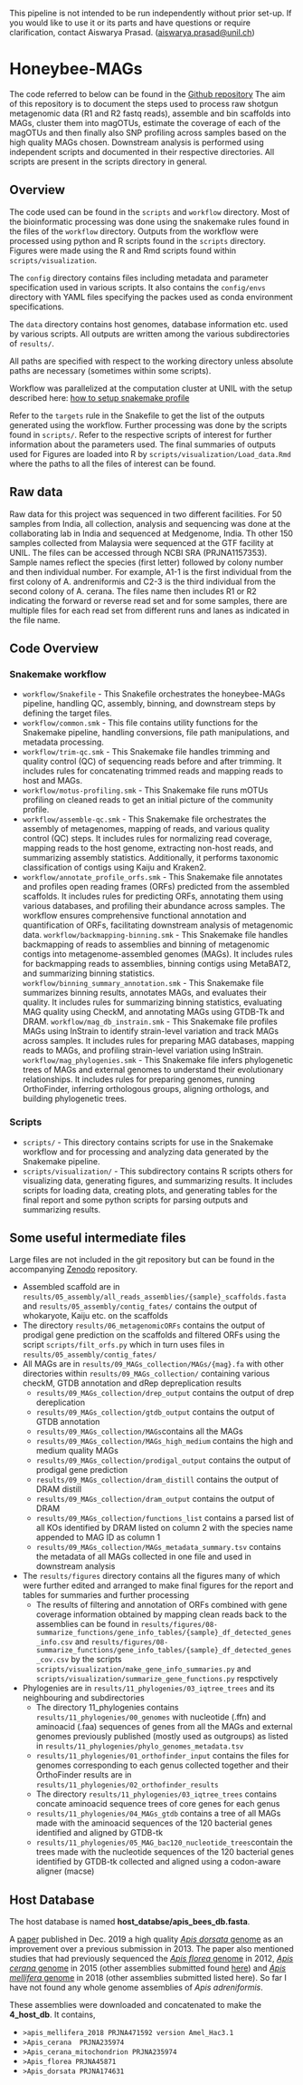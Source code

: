 This pipeline is not intended to be run independently without prior set-up. If you would like to use it or its parts and have questions or require clarification, contact Aiswarya Prasad. (aiswarya.prasad@unil.ch)

# Honeybee-MAGs

The code referred to below can be found in the [Github repository](https://github.com/Aiswarya-prasad/honeybee-MAGs) The aim of this repository is to document the steps used to process raw shotgun metagenomic data (R1 and R2 fastq reads), assemble and bin scaffolds into MAGs, cluster them into magOTUs, estimate the coverage of each of the magOTUs and then finally also SNP profiling across samples based on the high quality MAGs chosen. Downstream analysis is performed using independent scripts and documented in their respective directories. All scripts are present in the scripts directory in general.

## Overview

The code used can be found in the `scripts` and `workflow` directory. Most of the bioinformatic processing was done using the snakemake rules found in the files of the `workflow` directory. Outputs from the workflow were processed using python and R scripts found in the `scripts` directory. Figures were made using the R and Rmd scripts found within `scripts/visualization`.

The `config` directory contains files including metadata and parameter specification used in various scripts. It also contains the `config/envs` directory with YAML files specifying the packes used as conda environment specifications.

The `data` directory contains host genomes, database information etc. used by various scripts. All outputs are written among the various subdirectories of `results/`.

All paths are specified with respect to the working directory unless absolute paths are necessary (sometimes within some scripts).

Workflow was parallelized at the computation cluster at UNIL with the setup described here: [how to setup snakemake profile](https://github.com/RomainFeron/snakemake-slurm)

Refer to the `targets` rule in the Snakefile to get the list of the outputs generated using the workflow. Further processing was done by the scripts found in `scripts/`. Refer to the respective scripts of interest for further information about the parameters used. The final summaries of outputs used for Figures are loaded into R by `scripts/visualization/Load_data.Rmd` where the paths to all the files of interest can be found.

## Raw data

Raw data for this project was sequenced in two different facilities. For 50 samples from India, all collection, analysis and sequencing was done at the collaborating lab in India and sequenced at Medgenome, India. Th other 150 samples collected from Malaysia were sequenced at the GTF facility at UNIL. The files can be accessed through NCBI SRA (PRJNA1157353). Sample names reflect the species (first letter) followed by colony number and then individual number. For example, A1-1 is the first individual from the first colony of A. andreniformis and C2-3 is the third individual from the second colony of A. cerana. The files name then includes R1 or R2 indicating the forward or reverse read set and for some samples, there are multiple files for each read set from different runs and lanes as indicated in the file name.

## Code Overview

### Snakemake workflow

* `workflow/Snakefile` - This Snakefile orchestrates the honeybee-MAGs pipeline, handling QC, assembly, binning, and downstream steps by defining the target files.
* `workflow/common.smk` - This file contains utility functions for the Snakemake pipeline, handling conversions, file path manipulations, and metadata processing.
* `workflow/trim-qc.smk` - This Snakemake file handles trimming and quality control (QC) of sequencing reads before and after trimming. It includes rules for concatenating trimmed reads and mapping reads to host and MAGs.
* `workflow/motus-profiling.smk` - This Snakemake file runs mOTUs profiling on cleaned reads to get an initial picture of the community profile.
* `workflow/assemble-qc.smk` - This Snakemake file orchestrates the assembly of metagenomes, mapping of reads, and various quality control (QC) steps. It includes rules for normalizing read coverage, mapping reads to the host genome, extracting non-host reads, and summarizing assembly statistics. Additionally, it performs taxonomic classification of contigs using Kaiju and Kraken2.
* `workflow/annotate_profile_orfs.smk` - This Snakemake file annotates and profiles open reading frames (ORFs) predicted from the assembled scaffolds. It includes rules for predicting ORFs, annotating them using various databases, and profiling their abundance across samples. The workflow ensures comprehensive functional annotation and quantification of ORFs, facilitating downstream analysis of metagenomic data.
`workflow/backmapping-binning.smk` - This Snakemake file handles backmapping of reads to assemblies and binning of metagenomic contigs into metagenome-assembled genomes (MAGs). It includes rules for backmapping reads to assemblies, binning contigs using MetaBAT2, and summarizing binning statistics.
`workflow/binning_summary_annotation.smk` - This Snakemake file summarizes binning results, annotates MAGs, and evaluates their quality. It includes rules for summarizing binning statistics, evaluating MAG quality using CheckM, and annotating MAGs using GTDB-Tk and DRAM.
`workflow/mag_db_instrain.smk` - This Snakemake file profiles MAGs using InStrain to identify strain-level variation and track MAGs across samples. It includes rules for preparing MAG databases, mapping reads to MAGs, and profiling strain-level variation using InStrain.
`workflow/mag_phylogenies.smk` - This Snakemake file infers phylogenetic trees of MAGs and external genomes to understand their evolutionary relationships. It includes rules for preparing genomes, running OrthoFinder, inferring orthologous groups, aligning orthologs, and building phylogenetic trees.

### Scripts

* `scripts/` - This directory contains scripts for use in the Snakemake workflow and for processing and analyzing data generated by the Snakemake pipeline.
* `scripts/visualization/` - This subdirectory contains R scripts others for visualizing data, generating figures, and summarizing results. It includes scripts for loading data, creating plots, and generating tables for the final report and some python scripts for parsing outputs and summarizing results.


## Some useful intermediate files

Large files are not included in the git repository but can be found in the accompanying [Zenodo](zenondo.com) repository.

+ Assembled scaffold are in `results/05_assembly/all_reads_assemblies/{sample}_scaffolds.fasta` and `results/05_assembly/contig_fates/` contains the output of whokaryote, Kaiju etc. on the scaffolds
+ The directory `results/06_metagenomicORFs` contains the output of prodigal gene prediction on the scaffolds and filtered ORFs using the script `scripts/filt_orfs.py` which in turn uses files in `results/05_assembly/contig_fates/`
+ All MAGs are in `results/09_MAGs_collection/MAGs/{mag}.fa` with other directories within `results/09_MAGs_collection/` containing various checkM, GTDB annotation and dRep depreplication results
  - `results/09_MAGs_collection/drep_output` contains the output of drep dereplication
  - `results/09_MAGs_collection/gtdb_output` contains the output of GTDB annotation
  - `results/09_MAGs_collection/MAGs`contains all the MAGs
  - `results/09_MAGs_collection/MAGs_high_medium` contains the high and medium quality MAGs
  - `results/09_MAGs_collection/prodigal_output` contains the output of prodigal gene prediction
  - `results/09_MAGs_collection/dram_distill` contains the output of DRAM distill
  - `results/09_MAGs_collection/dram_output` contains the output of DRAM
  - `results/09_MAGs_collection/functions_list` contains a parsed list of all KOs identified by DRAM listed on column 2 with the species name appended to MAG ID as column 1
  - `results/09_MAGs_collection/MAGs_metadata_summary.tsv` contains the metadata of all MAGs collected in one file and used in downstream analysis
+ The `results/figures` directory contains all the figures many of which were further edited and arranged to make final figures for the report and tables for summaries and further processing
  - The results of filtering and annotation of ORFs combined with gene coverage information obtained by mapping clean reads back to the assemblies can be found in `results/figures/08-summarize_functions/gene_info_tables/{sample}_df_detected_genes_info.csv` and `results/figures/08-summarize_functions/gene_info_tables/{sample}_df_detected_genes_cov.csv` by the scripts `scripts/visualization/make_gene_info_summaries.py` and `scripts/visualization/summarize_gene_functions.py` respctively
+ Phylogenies are in `results/11_phylogenies/03_iqtree_trees` and its neighbouring and subdirectories
  - The directory 11_phylogenies contains `results/11_phylogenies/00_genomes` with nucleotide (.ffn) and aminoacid (.faa) sequences of genes from all the MAGs and external genomes previously published (mostly used as outgroups) as listed in `results/11_phylogenies/phylo_genomes_metadata.tsv`
  - `results/11_phylogenies/01_orthofinder_input` contains the files for genomes corresponding to each genus collected together and their OrthoFinder results are in `results/11_phylogenies/02_orthofinder_results`
  - The directory `results/11_phylogenies/03_iqtree_trees` contains concate aminoacid sequence trees of core genes for each genus
  - `results/11_phylogenies/04_MAGs_gtdb` contains a tree of all MAGs made with the aminoacid sequences of the 120 bacterial genes identified and aligned by GTDB-tk
  - `results/11_phylogenies/05_MAG_bac120_nucleotide_trees`contain the trees made with the nucleotide sequences of the 120 bacterial genes identified by GTDB-tk collected and aligned using a codon-aware aligner (macse)

## Host Database

The host database is named **host_databse/apis_bees_db.fasta**.

A [paper](https://academic.oup.com/gbe/article/12/1/3677/5682415) published in Dec. 2019 a high quality [_Apis dorsata_ genome](https://www.ncbi.nlm.nih.gov/assembly/GCA_009792835.1/) as an improvement over a previous submission in 2013. The paper also mentioned studies that had previously sequenced the [_Apis florea_ genome](https://www.ncbi.nlm.nih.gov/assembly/GCA_000184785.2) in 2012, [_Apis cerana_ genome](https://www.ncbi.nlm.nih.gov/assembly/GCF_001442555.1) in 2015 (other assemblies submitted found [here](https://www.ncbi.nlm.nih.gov/assembly/organism/7460/latest/)) and [_Apis mellifera_ genome](https://www.ncbi.nlm.nih.gov/assembly/GCF_003254395.2) in 2018 (other assemblies submitted listed here). So far I have not found any whole genome assemblies of _Apis adreniformis_.

These assemblies were downloaded and concatenated to make the **4_host_db**. It contains,

+ `>apis_mellifera_2018 PRJNA471592 version Amel_Hac3.1`
+ `>Apis_cerana  PRJNA235974`
+ `>Apis_cerana_mitochondrion PRJNA235974`
+ `>Apis_florea PRJNA45871`
+ `>Apis_dorsata PRJNA174631`

<!-- To get started with this pipeline you will need the following files.

+ config/config.yaml
  - This is used by Snakemake to get some important information. It is best to create it manually or using a script that will read a metadatasheet compiled manually.
    + The list of samples is used by snakemake to decide which samples are to be processed
    + The Adapters section specifies the adapters.fa file to be given to trimmmomatic for each group of samples
    + The section READS and TYPES are used to infer the names/paths of certain files
    + GENOME_DBs specifies the path to various databases if they are used in any rules
    + ProjectPath is the absolute path to the project working directory and may be used sometimes as a prefix to provide the absolute path in some places.
    + BackupPath is the string describing the path to where the backups should be written and if it is remote, the <username>@xx.x.xx.xx: part as well
    + LocalBackup is the variable that will used to decide whether to submit the backup job to the cluster or run it locally. Eg. if you want backup on the /nas partition on curnagl, it can only be accessed from login nodes and if you do not run it locally, the job will fail as /nas will not be found.
+ config/NexteraPE-PE.fa
  - This is the file to provide to trimmomatic for trimming
+ config/index_table.csv (optional)
  - In some cases the library prep may hae involved complicated combinations of indices and the adapters (eg. Kapa HyperPrep kit) to be trimmed will have to be inferred from this information. There used to be a script for this but it was lost. So it will have to be re-written at some point. config/Adapters-PE.fa is the output made by the script that parses the index table. For now, since the script does not exist, Adapters.fa is just kept as initial input an the rule to make it is commented out.
+ config/Adapters-PE.fa (not needed if to be created from index_table.csv)
+ config/Metadata_211018_Medgenome_india_samples.csv
+ config/initialize_project-211018_Medgenome_india_samples.sh
  - This might eventually be expanded into a complete scripts to enable quick and pain-free project initialisation. Currently it is more or less a bunch of `rsync` commands to copy raw files and important starting point files from a remote location and into the working directory to get started.
+ config/IsolateGenomeInfo.csv
  - This file is required for the part of the pipeline performing the inference of orthologs and phylogenetic trees of the MAGs. The trees includes some reference genomes from the honeybee microbiome database and outgroups for the genuses expected to be found. This however, depends on the dataset being used and may have to be modified or skipped depending on the analysis.
  - The file contains the following fields comma-separated without spaces padding the commas
    + ID,Accession,Locus_tag_KE_DB,Strain_name,Phylotype,SDP,Species,Host,Study,Origin,Source_database,Cluster,Group,Genus,Strain_name_alt
    + ID can be the same as Strain_name. In cases where the strain on ncbi contains spaces, they are replaced by '_'. Accession is the genbank ID which can be used to find the genome online (eg. GCA_019469245.1). The locus tag is only present to relate it to the genomes (if needed) in Kirsten's database which mostly are named by IMG locus tags. The SDP is 'NA' if it is a MAG or if the SDP is unknown. Some of these columns are not used but if they are to be removed or reordered, the scripts parsing this file must be modified accordingly.
+ config/reinitialize_project-211018_Medgenome_india_samples.sh
  - A list of rsync commands to copy files back from a remote backup to resume the analyses.
+ 00_RawData/<sample>_R*.fastq.gz
  - Raw data in fastq.gz format kept in the directory called 00_RawData
+ 211018_Medgenome_india_samples_Report.Rmd
+ database/4_host_db
  - This is required for host mapping. It is a fasta file with host genomes concatenated. Currently the pipeline only assembles host-filtered reads. But if the host genomes is unavailable or you would like to skip this step, ignore these steps and change the inputs of dependent rules to take the trimmed files directly.
+ envs/<env>.yaml
  - The conda environments needed for each rule will be created based on the yaml files in this directory. So at least the files corresponding to the conda environments that your rules will use must be present.
+ scripts/<script>.xxx
  - The scripts used by various rules are all to be in this directory. The list of all scripts and theit use can be found later in this file. -->

<!-- ## Checkpoints

Snakemake uses the file/path provided to the final rule (targets) and then looks for rules with output paths that match the pattern of wildcards in the respective target. Checkpoints are a provision of snakemake as described [here](https://snakemake.readthedocs.io/en/stable/snakefiles/rules.html#data-dependent-conditional-execution) to allow for rules to be defined with outputs that will depend on another rule. For example, the list of MAGs on which to perform downstream steps on will only be known after the binning step has been completed. So far, there are two checkpoint as described below.

+ `checkpoint make_phylo_table`
  - The inputs that this rule takes for are "config/IsolateGenomeInfo.csv", "06_MAG_binning/all_genomes.csv" (provided by rule extract_mag_lists), "06_MAG_binning/gtdbtk_out_dir/classify/gtdbtk.bac120.summary.tsv" (provided by rule gtdb_annotate) and "06_MAG_binning/drep_results/data_tables/Cdb.csv" (provided by rule drep).
  - It uses the script `scripts/make_phylo_table.R` and `scripts/csv_to_tsv.py` to make tsv files which will be parsed later to obtain information about which MAGs downstream processes should run on.
  - The various outputs made by this rule are as follows:
    - They all have at least the headers:
      - ID - name of the MAG or stain name (modified) of the genome.
      - Accession - Genbank ID (for isolate genomes only - same as in config/IsolateGenomeInfo.csv)
      - Locus_tag (for isolate genomes only - same as in config/IsolateGenomeInfo.csv)
      - Strain_name (for isolate genomes only - same as in config/IsolateGenomeInfo.csv)
      - Phylotype (for isolate genomes only - same as in config/IsolateGenomeInfo.csv)
      - SDP (for isolate genomes only - same as in config/IsolateGenomeInfo.csv)
      - Species (for isolate genomes only - same as in config/IsolateGenomeInfo.csv)
      - Host - for MAGs, the host from which the MAG was assembled and for Isolates, the source from which it was isolated.
      - Study - (for isolate genomes only - same as in config/IsolateGenomeInfo.csv)
      - Origin - (for isolate genomes only - same as in config/IsolateGenomeInfo.csv)
      - Source_database (for isolate genomes only - same as in config/IsolateGenomeInfo.csv)
      - Cluster - The name of the 95% dereplicated cluster that it was assigned to by drep (refer to <rule drep>)
      - Group - This field was used for assigning isolates to appropriate genus-level groups with MAGs for the sake of the tree. This tree is filled manually for isolated genomes when making "config/IsolateGenomeInfo.csv"
      - Genus, Family, Order, Class - Taxonomic information assigned for MAGs by gtdb (see <rule gtdb_annotate>) (only for MAGs)
      - Sample - The sample from which the MAG was assembled (only for MAGs)
      - Group_auto - The Group assigned to each row automatically by the script. For isolates, it is inferred either from the information from the Group column of "config/IsolateGenomeInfo.csv" file or the phylotype. Make sure that the way this is done (based on a pre-defined dictionary written in the script) makes sense for your inputs. For the MAGs, it is the Genus assigned by gtdb.
      - Ref_status - 1 if the MAG is a representative genome for its respective drep cluster, 0 otherwise. The MAG with the highest score within a given drep cluster is designated as the representative genome of the cluster (no matter how low the score). The method in which this is currently done assumes that, upon filtering by completeness and contamination, the MAG with the highest score will only be filtered out if all of the other members of its cluster are also filtered out. This makes sense because the score is weighted in such a way that completeness and contamination are given heavy weightage.
    - "06_MAG_binning/all_GenomeInfo_auto.tsv" : This file contains the information for all Isolates and all MAGs
    - "06_MAG_binning/ForTree_GenomeInfo_auto.tsv" : This file contains the information for all Isolates and filtered MAGs (Completeness > 50, Contamination < 5)
    - "06_MAG_binning/MAGs_GenomeInfo_auto.tsv" : This file contains the information for and all MAGs
    - "06_MAG_binning/MAGs_filt_GenomeInfo_auto.tsv" : This file contains the information filtered MAGs (Completeness > 50, Contamination < 5)


## Utility functions

Some functions in the script are used to provide inputs to various rules and to parse the checkpoint outputs so the list of wildcards can be obtained.

## Rules

  + `rule targets`
    + This is the master rule that specifies all the output files / directories desired and accoringly runs the rules that provide the specified output. Most of the outputs from the different rules are used for making the report. Just the ones that are not used by the report are mentioned here.
  + `rule raw_qc`
    + Uses raw reads and produces fastqc outputs
    + This rule runs [fastqc](https://www.bioinformatics.babraham.ac.uk/projects/fastqc/) on raw files and saves the output in "/fastqc/raw".
  + `rule make_adapters`
    + Uses the "config/index_table.csv" and the script `scripts/write_adapters.py` (absent for now) and produces the "Adapters-PE.fa" file containing indexed adapters.
  + `rule trim`
    + This rules trims reads using [trimmomatic](http://www.usadellab.org/cms/uploads/supplementary/Trimmomatic/TrimmomaticManual_V0.32.pdf).
    + The _Adapters-PE.fa_ files is used.
  + `rule trim_qc`
    + This rule runs [fastqc](https://www.bioinformatics.babraham.ac.uk/projects/fastqc/) on trimmed files and saves the output in `fastqc/trim`.
  + `rule index_bwa`
    + Indexes genomes in `database` for use by [bwa](http://bio-bwa.sourceforge.net/) using [bwa index](http://bio-bwa.sourceforge.net/bwa.shtml#3).
  + `rule index_samtools`
    + Indexes genomes in `database` for use by [samtools](http://www.htslib.org/doc/#manual-pages).
  + `rule make_genome_list`
    + Creates a text file corresponding to each set of genomes in `database` to be used when we need to know which genomes are present in given genome database.
  + `rule run_motus`
    + Uses the trimmed reads "01_Trimmed/{sample}_R*_trim.fastq.gz" to produce an [motus](https://github.com/motu-tool/mOTUs) output.
  + `rule merge_motus`
    + merges all the motu outputs from the previous rule and creates the merged output "08_motus_profile/samples_merged.motus" to be parsed later for visualization.
  + `rule host_mapping`
    + Uses [bwa mem](http://bio-bwa.sourceforge.net/bwa.shtml#:~:text=BWA%20is%20a%20software%20package,such%20as%20the%20human%20genome.&text=BWA%2DMEM%20also%20has%20better,genome%20(the%20index%20command)) to map reads for each sample to a database containing host genomes, `database/4_host_db`.
    + Unmapped alignments identified by samtools with the option `-f4` are stored in a seperate bam file to be used later. All others will be deleted.
    + The bam file with all alignments is used to create a flagstat output which will be parsed later. It also creates a coverage histogram and a tsv file summarising coverage.
  + `rule host_mapping_extract_host_filtered_reads`
    + Reads that did not map to the host database are extracted and then mapped to the microbiome database.
    + They are extracted using [picard](https://broadinstitute.github.io/picard/).
    + The option `-Xmx8g` ensures that java is given 8 GB memory. If suffecient memory is not allocated, the job will fail. The extracted reads will be used later "02_HostMapping/{sample}_R*_host_unmapped.fastq" and also referred to as host-filtered reads.
    + This is done in order to make the assembly a little easier.
  + `rule microbiomedb_mapping`
    + The host unmapped reads extracted earlier are mapped to the microbiome database.
    + Mapped reads are extracted using a perls script as follows. First, unmapped reads are excluded using `-F4` and then supplementary reads are excluded `-F 0x800`. Finally, the remaining reads are sent through `scripts/filter_sam_aln_length.pl`. The script filters away reads that have less than 50bps matching in the alignment.
    + It keeps the [samtools](http://www.htslib.org/doc/samtools.html) [flagstat](https://www.biostars.org/p/84396/) result but removes all the others.
  + `rule microbiomedb_direct_mapping`
    + trimmed reads are directly mapped to the microbiome database to see how much of the reads map in this way as compared to after host-filtering. Some reads that are of microbial origin may map to the host database due to contamination in the host database or even non-specifically by chance. To ensure that we do not lose too many reads in this way, upon host filtering, the flagstat output from this mapping is useful.
  + `rule assemble_host_unmapped`
    + Uses the host-filtered reads to give to spades using the meta option to assemble.
    + The bash script is eritten to make sure assemblies are resumed if an older output directory exists.
    + The script `scripts/parse_spades_metagenome.py` is then used to extract only scaffolds that pass the coverage and length threshold that can be specified in the parameters section of the rule.
    + The scffolds, log and assembly graphs are copied out of the output directory and kept but the rest of the directory is deleted.
  + `rule map_to_assembly`
    + This rule maps the host-filtered reads to the assembly and creates the flagstat output used to visualise how well the assembly is represented by the reads for each sample.
  + `rule summarize_mapping_assembly`
    + It used the scaffolds and the flagstat output from mapping create a summary across all samples that can be parsed and visualized by the script making the report.
  + `rule backmapping`
    + Carries out NxN mapping of all N samples and only keeps the depth file that needs to be supplied to metabat2 for binning after the mapping for each sample (to be merged before being given to metabat2). It works on 1 sample at a time and maps the assembly of that sample against the reads from all the samples. Each iteration of the rule will result in N files. For example, when there are 50 samples in total and the rule runs on sample X, there will 50 files called "<sample>_mapped_to_X.depth". The rule only creates one bam file at a time. However, if the rule is run on 10 samples simultaneously, there will be about 10 bam files at a time.
  + `rule merge_depths`
    + All depth files of all the samples mapped to a given sample will be merged into 1 file that will be given to metabat2.
  + `rule binning`
    + For each sample, this rule provides the set of scaffolds assembled and the merged depth file with the coverages in each sample of these scaffolds to metabat2.
    + The output is a directory containing as many MAG.*.fa files as there are bins with the scaffolds distributed across them.
  + `rule process_metabat2`
    + Since the names given to bins by metabat2 is duplicated across samples, this rule renames them by including the name of the sample from which the bin was made.
  + `rule summarize_metabat2_contig_fates`
    + It creates sample-wise summaries with sample, contig_name, length, coverage, passed_filter (whether the scaffold was >1000 length and >1 coverage), binned (whether it was binned) and bin_name.
  + `rule summarize_metabat2_contig_coverages`
    + It creates sample-wise summaries with the columns bin_name , contig (or scaffold name), avg_coverage (from depth file made by jgi_summarize_bam_contig_depths for metabat2. it is actually  median not mean), variance avg_coverage (from depth file made by jgi_summarize_bam_contig_depths for metabat2), sample
    + More information about how these depths are calculated can be found [here](https://gitlab.com/robegan21/MetaBAT). Briefly (as summarised [here](https://bitbucket.org/berkeleylab/metabat/issues/48/jgi_summarize_bam_contig_depths-coverage)),
      + The edges of a contig are generally excluded from the coverage counts up to a default of 75 bases or the average read length (--includeEdgeBases, --maxEdgeBases). This is because, generally mappers have a difficult time aligning a partial read to a contig when it would extend off edge and the coverage ramps up from 0 to the true coverage in this region
      + reads that map imperfectly are excluded when the %ID of the mapping drops below a threshold (--percentIdentity=97). MetaBAT is designed to resolve strain variation and mapping reads with low %ID indicate that the read actually came from a different strain/species.
      + clips/insertions/deletions/mismatches are excluded from the coverage count -- only the read bases that exactly match the reference are counted as coverage. This generally has a small effect, except in the case of long reads from PacBio and Nanopore.
    + `rule checkm_evaluation`
      + This rule creates a checkm summary of each bin (MAG) from each sample, one sample at a time. The output contains an entry for each MAG from the sample with the columns, Bin Id, Marker lineage , # genomes, # markers, # marker sets, 0 , 1, 2, 5+, Completeness, Contamination, Strain heterogeneity
      + A detailed description of each column can be found [here](https://github.com/Ecogenomics/CheckM/wiki/Reported-Statistics#qa)
    + `rule prepare_info_for_drep`
      + drep requires a file with the columns genome, completeness and contamination. This rule compiles this information from across samples to create the file "06_MAG_binning/evaluate_bins/checkm_drep_summary.txt".
    + `rule drep`
      + Runs drep dereplicate on **all** the MAGs. It creates various outputs that are described [here](https://drep.readthedocs.io/en/latest/advanced_use.html) and will used by various rules downstream.
    + `rule extract_mag_lists`
    + `rule prep_gtdb_annotate`
    + `rule gtdb_annotate`
      + Need to make sure that the database is set up as explained [here](https://ecogenomics.github.io/GTDBTk/installing/index.html) and provide the path to the database in the params section to the rule.
    + `rule prepare_genomes`
    + `rule annotate`
    + `rule prepare_faa`
      + For phylogenies (includes specified isolate genomes)
    + `rule run_orthofinder_phylo`
      + For phylogenies (includes specified isolate genomes)
    + `rule summarise_orthogroups`
      + For phylogenies (includes specified isolate genomes)
    + `rule get_single_ortho_phylo`
      + For phylogenies (includes specified isolate genomes)
    + `rule extract_orthologs_phylo`
      + For phylogenies (includes specified isolate genomes)
    + `rule align_orthologs`
      + For phylogenies (includes specified isolate genomes)
    + `rule prune_and_concat`
      + For phylogenies (includes specified isolate genomes)
    + `rule make_tree`
      + For phylogenies (includes specified isolate genomes)
    + `rule concat_all_mags`
      + Create and index "database/MAGs_database" and index to map reads to see how much the MAGs recruit and how well they are covered
    + `rule copy_mag_database_annotation`
      + To create a compiled directory of annotation outputs for all MAGs which Kirsten's scripts expect (also it is neat if the other previous directories are then removed - To be implemented later)
    + `rule prepare_faa_mag_database`
      + Prepare faa files in groups (genus-level) for orthofinder to run.
    + `rule run_orthofinder_mag_database`
    + `rule summarise_orthogroups_mag_database`
    + `rule get_single_ortho_mag_database`
    + `rule extract_orthologs_mag_database`
    + `rule calc_perc_id_mag_database`
    + `rule filter_orthologs_mag_database`
    + `rule summarise_orthogroups_filtered_mag_database`
    + `rule make_bed_files_mag_database`
    + `rule map_to_MAGs`
    + `rule core_cov`
    + `rule merge_core_cov`
    + `rule core_cov_plots`
    + `rule make_MAG_reduced_db`
      + Read the checkpoint output and use biopython to only include rep genomes in the final database called "database/MAGs_rep_database" which only contains the representative genomes.
    + `rule prep_for_instrain`
    + `rule map_to_rep_MAGs`
    + `rule instrain_profile`
    + `rule instrain_compare`
<!-- + "Continue readme update here - need to finish function to get rep genomes and then rerun everything after backmapping!" -->
  <!-- + `rule run_orthofinder`
    + Runs [Orthofinder](https://github.com/davidemms/OrthoFinder) for each phylotype.
    + **Before** running this, group genomes by phylotype in directories for Orthofinder to be able to get which groups to consider together. When the genomes for the database are downloaded at `database/faa_files/{genome}`, they are all in one directory. Grouping was done using `scripts/rearange_faa.py`. As written, it is to be run from the scripts directory in which it resides (!! it uses relative paths !!).
    + faa files for each genome comes from the respective databese (NCBI for example)
    + When orthofinder finishes, the following file will be generated and used for the following steps, `database/faa_files/{phylotype}/OrthoFinder/Results_dir/Orthogroups/Orthogroups.txt`.
    + The file _Orthogroups.txt_ contains a list of orthogroups. Eg, each line would look like
      - **OG0000003**: C4S76_01365 C4S76_01370 C4S76_01375 C4S77_06100 C4S77_06130 C4S77_06135 C4S77_06775 C4S77_06780 C4S77_06785 C4S77_06790 C4S77_06795 C4S77_06800 C4S77_06805 C4S77_06810 C4S77_09595 C4S77_09600 C4S77_09605 C4S77_09610 **C4S77_09615 C4S77_09620 C4S77_10540 Ga0307799_111506**
      - where, **OG0000003** is an orthogroup for this group of genomes (phylotype) and **C4S77**, **Ga0307799** etc. are genomes that belong to that group. **09615, 09620, 10540** are genes from **C4S77** and **111506** from **Ga0307799** that belong to orthogroup OG0000003.
  + `rule get_single_ortho`
    + The files _Orthogroups.txt_ is parsed by `scripts/get_single_ortho.py` and single-copy orthologs are written to `database/Orthofinder/{phylotype}_single_ortho.txt`
    + The script reads each orthogroup and counts the number of genomes present in genes of that orthogroup. If the number of genes in the orthogroup and the number of genomes in the orthogroup are the same as the total number of genomes in the database for said phylotype, the genes in the group are considered single-copy core genes and included for core coverage estimation.
  + `rule extract_orthologs`
    + This rule prepares files with sequences of orthologs in order to calculate percentage identity (perc_id).
    + First, it reads the file `database/Orthofinder/{phylotype}_single_ortho.txt` and gets all the genome-ids present in the ortholog-file, and all the gene-ids associated with each gene-family. Using this list it extracts and stores the sequences of each of the genes of an orthogroup in an faa file and ffn file corresponding to each group in the directory`database/Orthofinder/{phylotype}_ortho_sequences/`.
    EXAMPLE:
    + `cat ./database/Orthofinder/firm5_ortho_sequences/OG0001034.faa` \
      **\>Ga0061073_1479** \
      MTKYQTLIFVPEGSLLNEKTAEQVALRQTLKELGHDFGPAERLKYSSLQGQVKMMGFSER \
      IALTLQNFCTDDLAEAEKIFKTKLGGQRQLVKDAIPFLDQITNQVKLILLAKEERELISA \
      RLSDSELLNYFSASYFKEDFADPLPNKNVLFQIIKEQELDPDNCLVIGTDLVEEIQGAEN \
      AGLQSLWIAPKKVKMPISPRPTLHLTKLNDLLFYLELN \
      **\>Ga0070887_12184** \
      MKGKVHLAKYETLIFILEGSLLNEKVAEQNALRQTLKLTGREYGPAERIQYNSLQEKIKL \
      LGFDERIKLTLQEFFKNDWISAKGTFYNQLQKQDQLNKDVVPFLDEVKNKVNLVLLTKEK \
      KDVASYRMQNTELINYFSAVYFKDDFACKFPNKKVLITILQQQNLTPATCLVIGTNLVDE \
      IQGAENANLDSLWLAPKKVKMPISPRPTLHLNKLTDLLFYLELS \
      **\>Ga0072400_11133** \
      LAKFQTLIFILEGSLLDEKIAEQSALKQTLKSTGRDFGPSERLKYNSVRENNKLLGFEDR \
      IQLILQTFFHENWQDAGQIFIKELQKQNRLNKEVLPFLNKVNCKVKLILLAKENKKVALQ \
      RMKNTELVNYFPFAYFKDDFTEKLPHKKVLTTILQKQNLAFATSLVIGTDLADEIQAAEN \
      AKIQSLWLAPKKVKMPISPHPTLHLNKLNDLLFYLELS
    + `cat ./database/Orthofinder/firm5_ortho_sequences/OG0001034.ffa` \
      **\>Ga0061073_1479** \
      GTGACTAAATATCAAACGTTAATTTTTGTTCCTGAAGGTAGTTTATTAAATGAAAAAACG \
      GCTGAACAAGTCGCACTCAGGCAAACTTTAAAAGAACTCGGACATGATTTTGGACCAGCT \
      GAACGCCTAAAATATTCTAGCTTACAAGGACAAGTTAAAATGATGGGTTTCAGCGAGCGC \
      ATTGCACTAACCCTGCAAAATTTTTGTACCGACGATTTGGCTGAGGCCGAAAAAATTTTC \
      AAAACAAAATTAGGAGGTCAGCGACAACTAGTCAAAGATGCTATTCCATTTCTTGACCAA \
      ATAACAAACCAAGTTAAGCTAATTCTCCTTGCCAAAGAAGAACGTGAACTAATCTCAGCT \
      CGCCTATCTGATAGCGAACTACTTAACTATTTTTCTGCTTCCTATTTTAAAGAAGATTTT \
      GCTGATCCTTTGCCAAATAAAAATGTCCTGTTTCAAATTATAAAAGAGCAAGAATTAGAT \
      CCAGATAATTGCCTAGTTATCGGCACAGATTTAGTTGAAGAAATTCAAGGAGCAGAAAAC \
      GCTGGCTTGCAATCATTATGGATTGCACCAAAAAAGGTTAAAATGCCAATTAGTCCTCGA \
      CCTACTCTGCATTTAACTAAACTCAATGACTTGCTTTTTTATCTTGAATTAAACTAG \
      **\>Ga0070887_12184** \
      ATGAAAGGAAAAGTACACTTGGCAAAATATGAAACTTTAATTTTTATTCTTGAAGGAAGC \
      TTATTAAACGAAAAAGTTGCAGAACAAAATGCACTTAGGCAAACTTTGAAATTAACTGGC \
      AGAGAATATGGTCCAGCTGAGCGCATACAATATAATTCATTACAAGAAAAGATTAAATTA \
      CTAGGATTTGATGAGCGCATTAAATTAACTTTGCAGGAATTCTTTAAAAATGACTGGATT \
      TCTGCGAAAGGCACTTTTTATAACCAGTTGCAAAAACAAGATCAGTTAAATAAAGATGTA \
      GTGCCCTTTTTAGATGAGGTGAAAAACAAAGTTAACTTGGTTTTGCTGACGAAAGAGAAA \
      AAAGATGTGGCTTCATACCGCATGCAAAATACAGAGCTAATAAATTATTTTTCCGCAGTT \
      TATTTTAAAGACGATTTTGCATGTAAGTTTCCAAATAAGAAGGTTTTGATAACAATATTG \
      CAGCAGCAGAATCTGACGCCAGCCACTTGTCTTGTAATTGGGACAAACTTAGTCGATGAA \
      ATTCAGGGTGCCGAAAATGCTAACCTGGATTCTCTTTGGCTAGCGCCCAAGAAAGTAAAA \
      ATGCCAATTAGTCCACGTCCAACTTTACATTTAAATAAATTAACTGATTTATTATTTTAC \
      CTAGAATTAAGCTAG \
      **\>Ga0072400_11133** \
      TTGGCAAAATTTCAAACATTAATTTTTATTCTTGAGGGCAGTTTATTAGATGAAAAGATT \
      GCTGAACAAAGTGCATTAAAGCAAACTTTAAAGTCAACTGGCAGAGATTTTGGTCCCAGT \
      GAACGTTTAAAATATAATTCTGTACGAGAAAATAATAAGTTGCTTGGCTTTGAAGACCGC \
      ATACAATTAATTTTACAAACATTTTTTCATGAAAATTGGCAAGATGCAGGGCAGATTTTT \
      ATCAAAGAATTACAAAAGCAAAATCGCTTGAATAAAGAAGTATTGCCATTTTTAAACAAA \
      GTTAACTGCAAGGTTAAACTAATTCTGCTGGCAAAAGAGAACAAAAAAGTAGCATTACAG \
      CGCATGAAGAACACAGAGTTGGTAAATTATTTTCCGTTTGCTTATTTTAAAGATGACTTT \
      ACGGAAAAATTGCCACATAAAAAAGTTTTGACCACCATTTTGCAGAAACAAAACTTGGCG \
      TTCGCAACTAGTTTAGTAATCGGAACTGACTTAGCAGATGAAATTCAGGCTGCAGAGAAT \
      GCCAAAATACAGTCACTCTGGCTAGCGCCTAAGAAAGTAAAAATGCCGATTAGCCCGCAC \
      CCAACTTTACATTTAAATAAATTAAACGATTTATTATTTTACCTAGAATTAAGCTAG
  + `rule calc_perc_id`
    + this rule relies on various tools and scripts tied together by `scripts/aln_calc.sh`. The scripts are:
      + [mafft](https://mafft.cbrc.jp/alignment/software/manual/manual.html#index) for alignment
        + The aligned result is in a multi-fasta file called {OrthogroupID}_aln.fasta.
        EXAMPLE:
        + `cat ./database/Orthofinder/firm5_ortho_sequences/OG0001034_aln.fasta` \
          **\>Ga0061073_1479** \
          -------MTKYQTLIFVPEGSLLNEKTAEQVALRQTLKELGHDFGPAERLKYSSLQGQVK \
          MMGFSERIALTLQNFCTDDLAEAEKIFKTKLGGQRQLVKDAIPFLDQIT---NQVKLILL \
          AKEERELISARLSDSELLNYFSASYFKEDFADPLPNKNVLFQIIKEQELDPDNCLVIGTD \
          LVEEIQGAENAGLQSLWIAPKKVKMPISPRPTLHLTKLNDLLFYLELN \
          **\>Ga0070887_12184** \
          M-KGKVHLAKYETLIFILEGSLLNEKVAEQNALRQTLKLTGREYGPAERIQYNSLQEKIK \
          LLGFDERIKLTLQEFFKNDWISAKGTFYNQLQKQDQLNKDVVPFLDEVK---NKVNLVLL \
          TKEKKDVASYRMQNTELINYFSAVYFKDDFACKFPNKKVLITILQQQNLTPATCLVIGTN \
          LVDEIQGAENANLDSLWLAPKKVKMPISPRPTLHLNKLTDLLFYLELS \
          **\>Ga0072400_11133** \
          -------LAKFQTLIFILEGSLLDEKIAEQSALKQTLKSTGRDFGPSERLKYNSVRENNK \
          LLGFEDRIQLILQTFFHENWQDAGQIFIKELQKQNRLNKEVLPFLNKVN---CKVKLILL \
          AKENKKVALQRMKNTELVNYFPFAYFKDDFTEKLPHKKVLTTILQKQNLAFATSLVIGTD \
          LADEIQAAENAKIQSLWLAPKKVKMPISPHPTLHLNKLNDLLFYLELS
      + **aln_aa_to_dna.py**
        + This scripts converts the alignments into nucleotide sequences rather than amino acid sequences
        EXAMPLE:
        + `cat ./database/Orthofinder/firm5_ortho_sequences/OG0001034_aln.fasta`
        **\>Ga0061073_1479** \
        ---------------------GTGACTAAATATCAAACGTTAATTTTTGTTCCTGAAGGT \
        AGTTTATTAAATGAAAAAACGGCTGAACAAGTCGCACTCAGGCAAACTTTAAAAGAACTC \
        GGACATGATTTTGGACCAGCTGAACGCCTAAAATATTCTAGCTTACAAGGACAAGTTAAA \
        ATGATGGGTTTCAGCGAGCGCATTGCACTAACCCTGCAAAATTTTTGTACCGACGATTTG \
        GCTGAGGCCGAAAAAATTTTCAAAACAAAATTAGGAGGTCAGCGACAACTAGTCAAAGAT \
        GCTATTCCATTTCTTGACCAAATAACA---------AACCAAGTTAAGCTAATTCTCCTT \
        GCCAAAGAAGAACGTGAACTAATCTCAGCTCGCCTATCTGATAGCGAACTACTTAACTAT \
        TTTTCTGCTTCCTATTTTAAAGAAGATTTTGCTGATCCTTTGCCAAATAAAAATGTCCTG \
        TTTCAAATTATAAAAGAGCAAGAATTAGATCCAGATAATTGCCTAGTTATCGGCACAGAT \
        TTAGTTGAAGAAATTCAAGGAGCAGAAAACGCTGGCTTGCAATCATTATGGATTGCACCA \
        AAAAAGGTTAAAATGCCAATTAGTCCTCGACCTACTCTGCATTTAACTAAACTCAATGAC \
        TTGCTTTTTTATCTTGAATTAAAC \
        **\>Ga0070887_12184** \
        ATG---AAAGGAAAAGTACACTTGGCAAAATATGAAACTTTAATTTTTATTCTTGAAGGA \
        AGCTTATTAAACGAAAAAGTTGCAGAACAAAATGCACTTAGGCAAACTTTGAAATTAACT \
        GGCAGAGAATATGGTCCAGCTGAGCGCATACAATATAATTCATTACAAGAAAAGATTAAA \
        TTACTAGGATTTGATGAGCGCATTAAATTAACTTTGCAGGAATTCTTTAAAAATGACTGG \
        ATTTCTGCGAAAGGCACTTTTTATAACCAGTTGCAAAAACAAGATCAGTTAAATAAAGAT \
        GTAGTGCCCTTTTTAGATGAGGTGAAA---------AACAAAGTTAACTTGGTTTTGCTG \
        ACGAAAGAGAAAAAAGATGTGGCTTCATACCGCATGCAAAATACAGAGCTAATAAATTAT \
        TTTTCCGCAGTTTATTTTAAAGACGATTTTGCATGTAAGTTTCCAAATAAGAAGGTTTTG \
        ATAACAATATTGCAGCAGCAGAATCTGACGCCAGCCACTTGTCTTGTAATTGGGACAAAC \
        TTAGTCGATGAAATTCAGGGTGCCGAAAATGCTAACCTGGATTCTCTTTGGCTAGCGCCC \
        AAGAAAGTAAAAATGCCAATTAGTCCACGTCCAACTTTACATTTAAATAAATTAACTGAT \
        TTATTATTTTACCTAGAATTAAGC \
        **\>Ga0072400_11133** \
        ---------------------TTGGCAAAATTTCAAACATTAATTTTTATTCTTGAGGGC \
        AGTTTATTAGATGAAAAGATTGCTGAACAAAGTGCATTAAAGCAAACTTTAAAGTCAACT \
        GGCAGAGATTTTGGTCCCAGTGAACGTTTAAAATATAATTCTGTACGAGAAAATAATAAG \
        TTGCTTGGCTTTGAAGACCGCATACAATTAATTTTACAAACATTTTTTCATGAAAATTGG \
        CAAGATGCAGGGCAGATTTTTATCAAAGAATTACAAAAGCAAAATCGCTTGAATAAAGAA \
        GTATTGCCATTTTTAAACAAAGTTAAC---------TGCAAGGTTAAACTAATTCTGCTG \
        GCAAAAGAGAACAAAAAAGTAGCATTACAGCGCATGAAGAACACAGAGTTGGTAAATTAT \
        TTTCCGTTTGCTTATTTTAAAGATGACTTTACGGAAAAATTGCCACATAAAAAAGTTTTG \
        ACCACCATTTTGCAGAAACAAAACTTGGCGTTCGCAACTAGTTTAGTAATCGGAACTGAC \
        TTAGCAGATGAAATTCAGGCTGCAGAGAATGCCAAAATACAGTCACTCTGGCTAGCGCCT \
        AAGAAAGTAAAAATGCCGATTAGCCCGCACCCAACTTTACATTTAAATAAATTAAACGAT \
        TTATTATTTTACCTAGAATTAAGC
      + **trim_aln.py** and `sed` to simplify headers to contain just genome ID and leave out gene identifier (as they are all single copy core genes).
        + This script trims out all the sections that do not align by counting which positions have "-" and removing those from all the members of the orthogroup.
        + `cat ./database/Orthofinder/firm5_ortho_sequences/OG0001034_aln_trim.fasta` \
          **\>Ga0061073** \
          GTGACTAAATATCAAACGTTAATTTTTGTTCCTGAAGGTAGTTTATTAAATGAAAAAACG \
          GCTGAACAAGTCGCACTCAGGCAAACTTTAAAAGAACTCGGACATGATTTTGGACCAGCT \
          GAACGCCTAAAATATTCTAGCTTACAAGGACAAGTTAAAATGATGGGTTTCAGCGAGCGC \
          ATTGCACTAACCCTGCAAAATTTTTGTACCGACGATTTGGCTGAGGCCGAAAAAATTTTC \
          AAAACAAAATTAGGAGGTCAGCGACAACTAGTCAAAGATGCTATTCCATTTCTTGACCAA \
          ATAACAAACCAAGTTAAGCTAATTCTCCTTGCCAAAGAAGAACGTGAACTAATCTCAGCT \
          CGCCTATCTGATAGCGAACTACTTAACTATTTTTCTGCTTCCTATTTTAAAGAAGATTTT \
          GCTGATCCTTTGCCAAATAAAAATGTCCTGTTTCAAATTATAAAAGAGCAAGAATTAGAT \
          CCAGATAATTGCCTAGTTATCGGCACAGATTTAGTTGAAGAAATTCAAGGAGCAGAAAAC \
          GCTGGCTTGCAATCATTATGGATTGCACCAAAAAAGGTTAAAATGCCAATTAGTCCTCGA \
          CCTACTCTGCATTTAACTAAACTCAATGACTTGCTTTTTTATCTTGAATTAAAC \
          **\>Ga0070887** \
          TTGGCAAAATATGAAACTTTAATTTTTATTCTTGAAGGAAGCTTATTAAACGAAAAAGTT \
          GCAGAACAAAATGCACTTAGGCAAACTTTGAAATTAACTGGCAGAGAATATGGTCCAGCT \
          GAGCGCATACAATATAATTCATTACAAGAAAAGATTAAATTACTAGGATTTGATGAGCGC \
          ATTAAATTAACTTTGCAGGAATTCTTTAAAAATGACTGGATTTCTGCGAAAGGCACTTTT \
          TATAACCAGTTGCAAAAACAAGATCAGTTAAATAAAGATGTAGTGCCCTTTTTAGATGAG \
          GTGAAAAACAAAGTTAACTTGGTTTTGCTGACGAAAGAGAAAAAAGATGTGGCTTCATAC \
          CGCATGCAAAATACAGAGCTAATAAATTATTTTTCCGCAGTTTATTTTAAAGACGATTTT \
          GCATGTAAGTTTCCAAATAAGAAGGTTTTGATAACAATATTGCAGCAGCAGAATCTGACG \
          CCAGCCACTTGTCTTGTAATTGGGACAAACTTAGTCGATGAAATTCAGGGTGCCGAAAAT \
          GCTAACCTGGATTCTCTTTGGCTAGCGCCCAAGAAAGTAAAAATGCCAATTAGTCCACGT \
          CCAACTTTACATTTAAATAAATTAACTGATTTATTATTTTACCTAGAATTAAGC \
          **\>Ga0072400** \
          TTGGCAAAATTTCAAACATTAATTTTTATTCTTGAGGGCAGTTTATTAGATGAAAAGATT \
          GCTGAACAAAGTGCATTAAAGCAAACTTTAAAGTCAACTGGCAGAGATTTTGGTCCCAGT \
          GAACGTTTAAAATATAATTCTGTACGAGAAAATAATAAGTTGCTTGGCTTTGAAGACCGC \
          ATACAATTAATTTTACAAACATTTTTTCATGAAAATTGGCAAGATGCAGGGCAGATTTTT \
          ATCAAAGAATTACAAAAGCAAAATCGCTTGAATAAAGAAGTATTGCCATTTTTAAACAAA \
          GTTAACTGCAAGGTTAAACTAATTCTGCTGGCAAAAGAGAACAAAAAAGTAGCATTACAG \
          CGCATGAAGAACACAGAGTTGGTAAATTATTTTCCGTTTGCTTATTTTAAAGATGACTTT \
          ACGGAAAAATTGCCACATAAAAAAGTTTTGACCACCATTTTGCAGAAACAAAACTTGGCG \
          TTCGCAACTAGTTTAGTAATCGGAACTGACTTAGCAGATGAAATTCAGGCTGCAGAGAAT \
          GCCAAAATACAGTCACTCTGGCTAGCGCCTAAGAAAGTAAAAATGCCGATTAGCCCGCAC \
          CCAACTTTACATTTAAATAAATTAAACGATTTATTATTTTACCTAGAATTAAGC
      + **calc_perc_id_orthologs.py**
        + Uses as input, trimmed aligned sequences and a metafile (`database/genome_db_210402_metafile.txt`) which is a tab-delim file with genome-id in tab1 and SDP-affiliation in tab 3
        + First, it checks the number of SDPs contained within the alignment. If more than one, it continues by calculating alignment percentage identity stats across SDPs. If only one SDP, exits script.
        + Next, it Compares the genomes in each SDP to all other genomes in the alignment: calculates percentage identity for all pairwise combinations. Calculates the max, min, and mean values, prints to file `database/Orthofinder/{phylotype}_perc_id.txt` showing one orthogroup per line.
        EXAMPLE:
        + `cat ./database/Orthofinder/firm5_perc_id.txt` \
          ... \
          OG0001034	0.674	0.586	0.972 \
          ... \

  + `rule filter_orthogroups`
    + orthogroups are filtered based on:
      - Minimum gene-length 300bp (applied to all members of each gene-family)
      - Inter-SDP max alignment identity 95% (only if the phylotype contain multiple SDPs)
    + Short genes are filtered off, because they are likley to be less reliable for accurate coverage estimates. Similarly, the inter-SDP similarity threshold is used to ensure that there is enough divergence between the SDPs for reliable mapping (at least as estimated from the currently availabe genomes). It is worthwhile to check the number of gene-families before/after filtering. If a lot of gene-families were filtered off, this could be an indication that the SDPs are not properly discrete.
    + This finally results in the single-copy core genes that have been filtered to be used for core coverage estimation. `database/Orthofinder/{phylotype}_single_ortho_filt.txt`.
  + `rule core_cov`
    + takes as input bam files with the alignments for each sample to be considered (as a text file containing a list of these files) and the _\_single_ortho_filt_ file. Outputs are written to `04_CoreCov_"+ProjectIdentifier+"/{phylotype}_corecov.txt`.
    + The script reads the filtered orthofile `database/Orthofinder/{phylotype}_single_ortho_filt.txt` and gets the gene-famililes and genome-ids for each SDP.
    + Then, from bed files, it finds the start and end positions of each of the genes in an orthogroup for each of the genomes of the orthogroup. It writes these to the file, `04_CoreCov_*/{phylotype}_corecov.txt` each SDP in the phylotype, start position for each gene family in the genome marked reference for that SDP.
    + The coverage is also written to this file.
    Example:
      + SDP	Sample	OG	Ref_pos	Coverage \
        firm5_1	DrY1_N1_microbiome_mapped	OG0000932	448	18.81 \
        firm5_1	DrY1_N1_microbiome_mapped	OG0000931	1991	23.34 \
        ... \
        firm5_2	M1.5_microbiome_mapped	OG0000935	1852405	12.29 \
        firm5_2	M1.5_microbiome_mapped	OG0000934	1853270	9.95 \
        firm5_3	DrY1_N1_microbiome_mapped	OG0000932	1	501.61 \
        firm5_3	DrY1_N1_microbiome_mapped	OG0000931	1542	534.77 \
        ... \
        firm5_bombus	M1.5_microbiome_mapped	OG0000936	1674767	0.0 \
        firm5_bombus	M1.5_microbiome_mapped	OG0000935	1676256	0.0 \
        firm5_bombus	M1.5_microbiome_mapped	OG0000934	1677124	0.0
    + SDP abundance is estimated based on mapped read coverage of core genes. It sums up gene coverages of all the genes og OG families associated with said SDP across genomes belogining to the SDP.
    + It also reports PTR (Peak-Trough Ratio).
    + Most species in the database are represented by multiple genomes (< 98.5% gANI between genomes). Core genes are inferred at the phylotype. More accurate estimates can be obtained by using a large number (+700) of core genes.
  + `rule core_cov_plots`
    + This R-script will estimate the coverage at the terminus, using the summed core gene family coverages. If the cov-ter cannot be properly estimated (fx. due to draft genome status or lack of replication), an estimate will be generated using the median coverage across core gene families, and the PTR is set to NA. If more than 20\% of the core gene families have no coverage, the abundance will be set to zero. As output, a tabular file is generated (including the cov-ter/median cov, and PTR), and a pdf-file with plots for visual validation.
    + First, filter for samples with coverage of at least 1 on > 80% of the core genes. Next, values that are deviating no more than 2 times the median are kept others are discarded as outliers.
    + Next, gets fitted coordinates and append values to coord-table. It does this by using the segmented package. As explained below,

  ```{r eval=FALSE}
      x <- data_filt$Ref_pos
   	  y <- data_filt$Coverage
   	  psi_est <- max(x)/2
      lin.mod = y ~ x
      segmented(lin.mod, seg.Z=~x, psi=psi_est)
  ```
  where, `lin.mod` is a simple linear model that was made by base R. The R package `Segmented` supports breakpoint analysis. The methods used by this package are applicable when segments are (nearly continuous) so this means that for the regression to make sense the core gene families selected should cover the reference genome well and without too many huge gaps. `psi`, is a starting value of the breakpoint. Example of a model fit using segemented,
  ```{r eval=FALSE}
      Call: segmented.lm(obj = lin.mod, seg.Z = ~x, psi = psi_est)

      Meaningful coefficients of the linear terms:
      (Intercept)            x         U1.x
        1.332e+02   -5.984e-05    1.243e-04

      Estimated Break-Point(s):
      psi1.x
      860065
  ```
  `x` is the slope of the first segment and `U1.x` is the difference in slopes between the first and second segment. `psi_est` is the newly estimated breakpoint. This along with the slopes
      - The summary function shows:
  ```{r eval=FALSE}
  ***Regression Model with Segmented Relationship(s)***

  Call:
  segmented.lm(obj = lin.mod, seg.Z = ~x, psi = psi_est)

  Estimated Break-Point(s):
      Est.   St.Err
  psi1.x 860065 9421.565

  Meaningful coefficients of the linear terms:
      Estimate Std. Error t value Pr(>|t|)
  (Intercept)  1.332e+02  9.672e-01  137.75   <2e-16 ***
  x           -5.984e-05  1.782e-06  -33.57   <2e-16 ***
  U1.x         1.243e-04  2.688e-06   46.24       NA
  ---
  Signif. codes:  0 ‘***’ 0.001 ‘**’ 0.01 ‘*’ 0.05 ‘.’ 0.1 ‘ ’ 1

  Residual standard error: 8.804 on 750 degrees of freedom
  Multiple R-Squared: 0.7417,  Adjusted R-squared: 0.7407

  Convergence attained in 3 iter. (rel. change 2.8661e-06)
  ```
  Finally, from the segmented model the ptr is calculated as follows:
  ```{r eval=FALSE}
  cov_ter <- round(slope1*psi + intercept1, digits=1)
  cov_ori2  <- slope2*(tail(x, n=1)) + intercept2
  max_ori_cov <- max(intercept1, cov_ori2)
  min_ori_cov <- min(intercept1, cov_ori2)
  if ((psi<psi_min) || (psi>psi_max) || (min_ori_cov<cov_ter)){
      ptr <- NA
  }  else {
      ptr <- round(max_ori_cov/cov_ter, digits=2)
  }

  # where,
  psi <- (summary.segmented(seg.mod)[[12]])[2]
  psi_est <- max(x)/2
  psi_est <- max(x)/2
  psi_min <- psi_est-(0.5*psi_est)
  psi_max <- psi_est+(0.5*psi_est)
  ```
  For `cor_ter` is the coverage $y = ax + b$ where x is psi (the breakpoint on the x axis) and the `cor_ori2` is the coverage at the ori which is the section with maximum coverage and at the `tail`. The condition `(psi<psi_min) || (psi>psi_max) || (min_ori_cov<cov_ter)` checks: **First**; If the break-point is too far from the expected place (+/-50% of break-point estimate), ptr is set to `NA`. **Second**; If the coverage at ori (either beginning or end of dataframe) is lower than the estimated coverage at ter, ptr is also set to `NA`. Finally, if the coverage of the origin is not greater than the terminus, ptr is set to `NA`.

    + the PTR was set to `NA`, the median will be plotted and used for quantification. Else, the segmented regression line is plotted, and the terminus coverage is used for quantification.
-->

<!-- # Introduction

The analysis is split into multiple parts.

1. A database-dependent mapping and community profiling at the SDP and Phylotype level.
2. An assembly-based approach which involes MAG binning per sample and dereplication.
Requires manual annotation of input for the next section
3. Core genome phylogeny construction of MAGs and isolate genomes.
  (a) All high-quality MAGs
  (b) One MAG per magOTU cluster
4. Mapping and SNV calling of reads to
  (a) Just MAGs
  (b) A combination of isolates and MAGs

The samples used in this analysis are mentioned below.

* "M1.1", "M1.2", "M1.3", "M1.4", "M1.5",
  * _Apis mellifera_ from India
* "DrY2_F1","DrY2_F2",
  * _Apis mellifera_ from Switzerland
* "AmAi02","AmIu02",
  * _Apis mellifera_ from Japan
* "C1.1", "C1.2", "C1.3", "C1.4", "C1.5",
  * _Apis cerana_ from India, colony number 1
* "C2.1", "C2.2", "C2.3", "C2.4", "C2.5",
  * _Apis cerana_ from India, colony number 2
* "C3.1", "C3.2", "C3.3", "C3.4", "C3.5",
  * _Apis cerana_ from India, colony number 1
* "AcCh05","AcKn01",
  * _Apis cerana_ from Japan
* "D1.1","D1.2","D1.3","D1.4","D1.5",
  * _Apis dorsata_ from India, colony number 1
* "D2.1","D2.2","D2.3","D2.4","D2.5",
  * _Apis dorsata_ from India, colony number 2
* "D3.1","D3.2","D3.3","D3.4","D3.5",
  * _Apis dorsata_ from India, colony number 3
* "F1.1","F1.2","F1.3","F1.4","F1.5",
  * _Apis florea_ from India, colony number 1
* "F2.1","F2.2","F2.3","F2.4","F2.5",
  * _Apis florea_ from India, colony number 2
* "F3.1","F3.2","F3.3","F3.4","F3.5"
  * _Apis florea_ from India, colony number 3 -->

<!-- ## Data summary

50 samples were first mapped to a host database and then the unmapped reads to a microbiome database.

The raw reads and trimmed reads were checked for quality using the tool [fastqc](https://www.bioinformatics.babraham.ac.uk/projects/fastqc/). The report (html format) also summarises basic statistics including number of reads. The QC results can be found in their respective folders at `fastqc/raw/{SAMPLE}_R*_fastqc.html` and `fastqc/trim/{SAMPLE}_R*_trim_fastqc.html`.

# Data description

The dataset comprises samples from 4 species of honey bees sampled in India.

+ _Apis mellifera_ (5 individuals from 1 colony)
+ _Apis cerana_ (5 individuals from 3 colonies)
+ _Apis dorsata_ (5 individuals from 3 colonies)
+ _Apis florea_ (5 individuals from 3 colonies) -->

<!-- Some samples from older publications of the lab are also included for _Apis mellifera_ and _Apis cerana_

The data is stored in various locations as described below and backed up on the NAS.

+ **Raw data**:

	- NAS recerche:
	`/nas/FAC/FBM/DMF/pengel/spirit/D2c/aprasad/211102_Medgenome_india_samples_resequenced`
	`/nas/FAC/FBM/DMF/pengel/spirit/D2c/aprasad/211018_Medgenome_india_samples`
	(cluster - aprasad@curnagl.dcsr.unil.ch)

  -	NAS:
	`/home/aiswarya/mnt/aprasad/SPIRIT_Project/Data/RawData/211018_Medgenome_india_samples.tar.gz`
	`/home/aiswarya/mnt/aprasad/SPIRIT_Project/Data/RawData/211102_Medgenome_india_samples_resequenced.tar.gz`
	`/home/aiswarya/mnt/lab_resources/NGS_data/20211018_A01223-105-HC32VDSX2/`
	`/home/aiswarya/mnt/lab_resources/NGS_data/20211102_A01223-105-HC32VDSX2/`
	(workstation - aiswarya@130.223.110.124)

+ **Trimmed data**:

	`/work/FAC/FBM/DMF/pengel/spirit/aprasad/211018_Medgenome_india_samples/01_Trimmed/`
	`/work/FAC/FBM/DMF/pengel/spirit/aprasad/211102_Medgenome_india_samples_resequenced/01_Trimmed/`
	(cluster - aprasad@curnagl.dcsr.unil.ch)

+ **Working directory backup**:
  (need to keep up-to-date using script on the cluster `bash ~/backup_workdir.sh` and logs are writted to ~/yymmdd_backup_log on the cluster)

	`/home/aiswarya/mnt/aprasad/Backups/working_dir_backup/Cluster/211102_Medgenome_india_samples_resequenced`
	`/home/aiswarya/mnt/aprasad/Backups/working_dir_backup/Cluster/211018_Medgenome_india_samples`
  (workstation - aiswarya@130.223.110.124)

+ **Results and important intermediate files**:

	`/home/aiswarya/mnt/aprasad/SPIRIT_Project/Data/211018_Medgenome_india_analysis`
  (workstation - aiswarya@130.223.110.124)


+ **Conda installation (cluster)**:

	`/work/FAC/FBM/DMF/pengel/spirit/aprasad/Miniconda3`
  (cluster - aprasad@curnagl.dcsr.unil.ch) -->

<!-- ### Nomenclature

There are 56 samples at the moment.

+ M1.1 - M1.5 are 5 individuals of _Apis mellifera_ from colony 1
+ Cx.1 - Cx.5 are 5 individuals of _Apis cerana_ from colony x for 3 colonies (1 - 3)
+ Dx.1 - Dx.5 are 5 individuals of _Apis dorsata_ from colony x for 3 colonies (1 - 3)
+ Fx.1 - Fx.5 are 5 individuals of _Apis florea_ from colony x for 3 colonies (1 - 3)
+ DrY2_F1 and DrY2_F2 are samples from KE's 2015 paper. _Apis mellifera_ from switzerland (Les Droites)
+ AcCh05, AcKn01 and AmAi02, AmIu02 are two samples of _Apis cerana_ and _Apis mellifera_ from different apiaries in Japan

These samples were from earlier runs:

  + **20151119_WINDU89**	20151119	Kirsten_Ellegaard	6	GTF	Illumina	100	PE	HiSeq 2500	Genomic diversity landscape of the honey bee gut microbiota (2019, NatCom)	Nurses, Year 1, Les Droites
  + **20160415_OBIWAN225**	20160415	Kirsten_Ellegaard	12	GTF	Illumina	100	PE	HiSeq 2500	Genomic diversity landscape of the honey bee gut microbiota (2019, NatCom)	Foragers/Winterbees, Year 1, Les Droites \
  + **20161216_OBIWAN275**	20161216	Kirsten_Ellegaard	6	GTF	Illumina	100	PE	HiSeq 2500	Genomic diversity landscape of the honey bee gut microbiota (2019, NatCom)	Nurses, Year 2, Les Droites \
  + **20170310_WINDU179**	20170310	Kirsten_Ellegaard	12	GTF	Illumina	100	PE	HiSeq 2500	Genomic diversity landscape of the honey bee gut microbiota (2019, NatCom)	Foragers/Winterbees, Year 2, Les Droites \
  + **20170426_OBIWAN300**	20170426	Kirsten_Ellegaard	6	GTF	Illumina	100	PE	HiSeq 2500	Genomic diversity landscape of the honey bee gut microbiota (2019, NatCom)	Nurses, Year 2, Grammont \
  + **20170428_WINDU191**	20170428	Kirsten_Ellegaard	12	GTF	Illumina	100	PE	HiSeq 2500	Genomic diversity landscape of the honey bee gut microbiota (2019, NatCom)	Foragers/Winterbees, Year 2, Grammont \
  + **20180118_OBIWAN338-339**	20180118	Kirsten_Ellegaard	30	GTF	Illumina	100	PE	HiSeq 2500	Metagenomes of individual honey bees, subjected to dietary manipulation and kept in the lab (**NOT INCLUDED**) \
  + **20180612_KE_japan_metagenomes**	20180612	Ryo_Miyasaki	40	Japan	Illumina	100	PE	HiSeq 2500	Vast differences in strain-level diversity in two closely related species of honey bees (2020, CurBiol)	Sampling and sequencing done in Japan (**INCLUDED FOR NOW**) -->


<!-- ### Microbiome database

The database is named **genome_db_210402**.

This database was set up by Dr Kirsten Ellegard (KE) and is described on zenodo. It uses NCBI and IMG genome assemblies. It is non-redundant and contains concatenated genomes. Located at in lab NAS directory at lab_resources/Genome_databse. In this pipeline so far, the version of the pipeline set up by KE’s community profiling pipeline. -->

<!-- It was downloaded by the script `download.py --genome_db` from [zenodo](https://zenodo.org/record/4661061#.YcGlSxPMK3I). This dowloads multiple directories. The Orthofider directory can be deleted as this is generated for the pipeline as needed. The bed files can be generated from gff files if desired but this was already done for the genomes of that database so was not repeated. The other files (ffn, gff) are found in the public repository from where the genome was downloaded. The faa files were reorganised in directories corresponding to their respective SDPs in order to allow the Orthofinder scripts to assign orthogroups per SDP. -->

<!-- These repositories follow their own annotation pipeline to generate these files. The database can also be found at `<NAS>/lab_resources/Genome_database/database_construction`. It contains 198 genomes identified by their locus tags and described in `<NAS>/lab_resources/Genome_database/database_construction/database_construction` in metadata sheets. -->

<!-- 2.0.5.2 honeybee_gut_microbiota_db_red
Generated by subsetting genomes and Orthofiles from genome_db_210402 for the sake of SNV analysis. So there is only one genome per SDP. The choice of which genome is made by Kirsten’s pipeline. later, review to see if it is the best choice for this pipleine as well. -->

<!-- 2.0.5.4 Orthofinder files
In preparation,
In the last step, all the database files will be generated, based on the database metadata-file (i.e. "Locustag_Phylotype_SDP_final.txt"). The following three steps must be performed:

1. Use the bash-script "get_selected_genome_files.sh" will copy the relevant genome data-files into four database dirs "faa_files", "ffn_files", "fna_files", "gff_files").
2. Generate concatenate versions of the each genome assembly fasta-file will be generated, and bed-files detailing the gene positions on these concatenate genomes are generated ("generate_bed_concat.py")
3. Infer single-copy core gene families

Make Orthofinder files from genomes in database grouped by phylotypes. There is a metafile in the database directory which was made by Gilles and was copied from his NAS directory. This is first used to rename genomes. The genomes in the database are named using locus tags. Make a script to rename them (and modify related files accordingly later).

First, get a list of all phylotypes using the output of cat all_genomes_metafile.tsv | cut -f7 | uniq. The output contains some SDP names. Replace this by the corresponding phylotype (choose more appropriate way to handle this later). The resulting list is declared as CorePhylos in the Snakefile (Not core phylotypes but rather list for core coverage calculation for all phylos!). This information is also mostly available in the metafile that comes with the database but the one copied from Gilles includes more information and also some other genomes (added by German and mentioned in all_genomes_metafile.tsv).

CorePhylos = ["Apibacter", "Bartonella", "Bifido", "Bombella", "Commensalibacter", "Firm4", "Firm5", "Frischella", "Gilliamella", "Lkunkeei", "Snodgrassella"]



Run orthofinder on the genomes grouped by phylotype. The -og flag says to stop after inferring orthogroups and avoids further unecessary computation. -f specifies to start analysis from directory containing FASTA files. Then get the single-copy core genes using the script get_single_copy.py

Next, filter and continue to re run core cov and then proceed to snv calling and filtering! -->

<!-- # Description of pipeline methods

Run entire snakemake pipeline using:

`snakemake -p -r --use-conda --conda-prefix /work/FAC/FBM/DMF/pengel/spirit/aprasad/snakemake-conda-envs --conda-frontend mamba --profile slurm --restart-times 0 --rerun-triggers mtime --cluster-cancel scancel --keep-going -n`

and if resuming a failed or stopped run, use:

`snakemake -p -r --use-conda --conda-prefix /work/FAC/FBM/DMF/pengel/spirit/aprasad/snakemake-conda-envs --conda-frontend mamba --profile slurm --restart-times 0 --keep-going --rerun-incomplete --rerun-triggers mtime --cluster-cancel scancel -n`

conda environments are all specified in `envs/` and built by snakemake under various names in `/work/FAC/FBM/DMF/pengel/spirit/aprasad/snakemake-conda-envs`

Run the pipeline in the conda environment called `snakmake_with_samtools` in the cluster (`import yaml` needs to work for the pipeline to start). It is a clone of the snakemake environment made as recommended by Snakemake [docs](https://snakemake.readthedocs.io/en/stable/getting_started/installation.html#installation-via-conda-mamba) followed by `conda install biopython` and later `conda install samtools` in it. This is so that Kirsten's core_cov script works (specific conda environments can only be specified for rules using bash). -->

<!-- ## Description of directory structure

Directory names are largely self-explanatory.

>`00_rawdata`, `01_Trimmed`, `02_HostMapping`, `03_MicrobiomeMapping`
>`database` contains databases to be used for mapping. It also contains `Orthofinder` files. These are described later in the sections describing associated rules.
>`envs` contains all yaml files required for this pipeline. They contain a list of packages needed to specify the conda environment for various rules to work within.
>`logs` contains log files
>`scripts` contains all scripts needed for the snakemake pipeline. Many of these scripts are adapted from Kirsten's scripts from the zenodo directories, github or from the lab_resources directories.
The **results** of the core coverage estimation are stored in,
> `04_CoreCov_211018_Medgenome_india_samples`
> `07_SNVProfiling` is not fully implemented (yet) for these samples as it is not relevant at this time.
>`fastqc` contains fastqc **results** for trimmed and raw files
+ bamfile_list_red.txt - required by KE's core coverage pipeline
+ bamfile_list.txt - required by KE's core coverage pipeline
+ Adapters-PE.fa - is generated based on index sequences by the script `scripts/write_adapters.py` (was deleted earlier as it was on scratch. Needs to be re-written.)
+ config.yaml - comprises information including list of samples
+ index_table.csv - used by the script `scripts/write_adapters.py` to make indexed adapters
+ Mapping_summary.csv - result from the rule summarize_mapping
+ rulegraph.pdf - summary DAG of rules in the pipeline (made using `snakemake --forceall --rulegraph | dot -Tpdf > Figuers/rulegraph.pdf`)
+ Report.Rmd - this report !
+ Report.html - this report compiled !
+ Snakefile - the pipipeline !!! -->

<!-- # Next steps

It is clear that the database is not best suited for some SDPs found especially in host species other than _Apis mellifera_. So, the next step would be to implement a MAG based analysis to compare these samples. However, as the database was already shown to be well-suited for _Apis mellifera_ and _Apis cerana_, another set of analysis would compare these samples from the [publication](https://www.sciencedirect.com/science/article/pii/S0960982220305868) ([zenodo](https://zenodo.org/record/3747314#.YcGkvRPMK3I)) with the samples from India. -->

<!-- ## Choosing representative genomes

Information in [drep](https://drep.readthedocs.io/en/latest/choosing_parameters.html) documentation.

$$A * Completeness - B * Contamination + C * (Contamination * frac{strainheterogeneity}{100}) + D * log(N50) + E * log(size) + F * (centrality - S_{a}ni) $$s

"It makes no sense to perform bootstrap with less than 4 sequences" from IQTree
-->

<!-- ## Extra info to be curated later

meaning of benchmark output

colname | type (unit) | description
s | float (seconds) | Running time in seconds
h:m:s | string (-) | Running time in hour, minutes, seconds format
max_rss | float (MB) | Maximum "Resident Set Size”, this is the non-swapped physical memory a process has used.
max_vms | float (MB) | Maximum “Virtual Memory Size”, this is the total amount of virtual memory used by the process
max_uss | float (MB) | “Unique Set Size”, this is the memory which is unique to a process and which would be freed if the process was terminated right now.
max_pss | float (MB) | “Proportional Set Size”, is the amount of memory shared with other processes, accounted in a way that the amount is divided evenly between the processes that share it (Linux only)
io_in | float (MB) | the number of MB read (cumulative).
io_out | float (MB) | the number of MB written (cumulative).
mean_load | float (-) | CPU usage over time, divided by the total running time (first row)
cpu_time | float(-) | CPU time summed for user and system -->


<!-- ### Information about MAGs to report (MIMAG)

* type_of_genome: MAG or Isolate
* assembly_software: metaspades #get version
* annotation_tool: prokka #get version
* assembly_quality:
  * finished
  * high_quality_draft
  * medium_quality_draft
  * low_quality_draft
* completeness_score:
* contamination_score:
* completeness_software:
  * checkm
* number_of_contigs:
* 16_recovered:
  * yes/no
* 16_recovery_software:
  * checkm
<!-- * number_of_standard_tRNAs_extracted
* tRNA_extraction_software
* completeness_approach:
  * marker gene based
  * reference genome based
  * other
*  bin_parameters:
  *  kmer+coverage (?)
*  binning_software
  *  metabat2 #get version
*  reassembly_post_binning
  *  no
*  mag_coverage_software
  *  bwa #get version -->

<!-- ### Logging and redirecting stdout and stderr

Some scripts or tools write the output to stdout and others write outputs and errors while writing the output to a specified file. Logging will have to be done accordingly.

If the tool is writing the desired output to stdout, only the stderr shout be redirected to the log file. This can be done using `>2` for example, `command 2> log.txt 1> output.txt`

If the tool is writing the desired output to a file and stdout is only going to include messages for logging, stderr and stdout can both be redirected to the same log file using `&>` for example, `command &> log.txt`

Look [here](https://www.gnu.org/software/bash/manual/html_node/Redirections.html#:~:text=Redirection%20allows%20commands'%20file%20handles,the%20current%20shell%20execution%20environment.) for more information. -->
